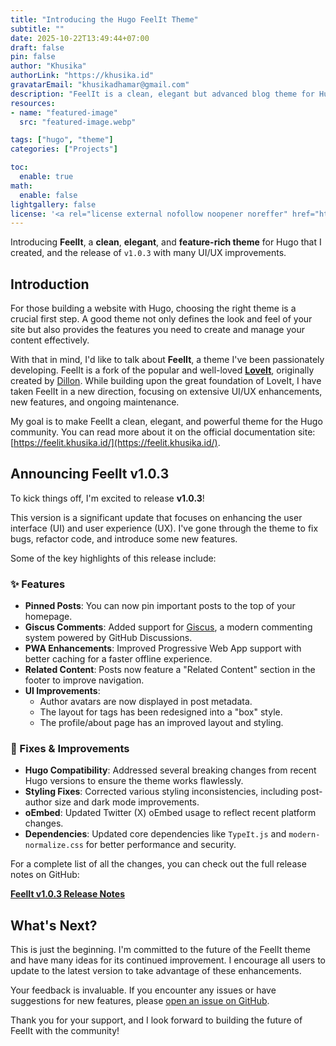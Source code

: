 ```yaml
---
title: "Introducing the Hugo FeelIt Theme"
subtitle: ""
date: 2025-10-22T13:49:44+07:00
draft: false
pin: false
author: "Khusika"
authorLink: "https://khusika.id"
gravatarEmail: "khusikadhamar@gmail.com"
description: "FeelIt is a clean, elegant but advanced blog theme for Hugo."
resources:
- name: "featured-image"
  src: "featured-image.webp"

tags: ["hugo", "theme"]
categories: ["Projects"]

toc:
  enable: true
math:
  enable: false
lightgallery: false
license: '<a rel="license external nofollow noopener noreffer" href="https://creativecommons.org/licenses/by-nc/4.0/" target="_blank">CC BY-NC 4.0</a>'
---
```


Introducing **FeelIt**, a **clean**, **elegant**, and **feature-rich theme** for Hugo that I created, and the release of `v1.0.3` with many UI/UX improvements.

<!--more-->


## Introduction

For those building a website with Hugo, choosing the right theme is a crucial first step. A good theme not only defines the look and feel of your site but also provides the features you need to create and manage your content effectively.

With that in mind, I'd like to talk about **FeelIt**, a theme I've been passionately developing. FeelIt is a fork of the popular and well-loved [**LoveIt**](https://github.com/dillonzq/LoveIt), originally created by [Dillon](https://github.com/dillonzq). While building upon the great foundation of LoveIt, I have taken FeelIt in a new direction, focusing on extensive UI/UX enhancements, new features, and ongoing maintenance.

My goal is to make FeelIt a clean, elegant, and powerful theme for the Hugo community. You can read more about it on the official documentation site: [https://feelit.khusika.id/](https://feelit.khusika.id/).

## Announcing FeelIt v1.0.3

To kick things off, I'm excited to release **v1.0.3**!

This version is a significant update that focuses on enhancing the user interface (UI) and user experience (UX). I've gone through the theme to fix bugs, refactor code, and introduce some new features.

Some of the key highlights of this release include:

### ✨ Features

*   **Pinned Posts**: You can now pin important posts to the top of your homepage.
*   **Giscus Comments**: Added support for [Giscus](https://giscus.app/), a modern commenting system powered by GitHub Discussions.
*   **PWA Enhancements**: Improved Progressive Web App support with better caching for a faster offline experience.
*   **Related Content**: Posts now feature a "Related Content" section in the footer to improve navigation.
*   **UI Improvements**:
    *   Author avatars are now displayed in post metadata.
    *   The layout for tags has been redesigned into a "box" style.
    *   The profile/about page has an improved layout and styling.

### 🐛 Fixes & Improvements

*   **Hugo Compatibility**: Addressed several breaking changes from recent Hugo versions to ensure the theme works flawlessly.
*   **Styling Fixes**: Corrected various styling inconsistencies, including post-author size and dark mode improvements.
*   **oEmbed**: Updated Twitter (X) oEmbed usage to reflect recent platform changes.
*   **Dependencies**: Updated core dependencies like `TypeIt.js` and `modern-normalize.css` for better performance and security.

For a complete list of all the changes, you can check out the full release notes on GitHub:

[**FeelIt v1.0.3 Release Notes**](https://github.com/khusika/FeelIt/releases/tag/v1.0.3)

## What's Next?

This is just the beginning. I'm committed to the future of the FeelIt theme and have many ideas for its continued improvement. I encourage all users to update to the latest version to take advantage of these enhancements.

Your feedback is invaluable. If you encounter any issues or have suggestions for new features, please [open an issue on GitHub](https://github.com/khusika/FeelIt/issues).

Thank you for your support, and I look forward to building the future of FeelIt with the community!
